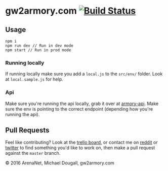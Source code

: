 # gw2armory.com [![Build Status](https://travis-ci.org/madou/armory-react.svg?branch=master)](https://travis-ci.org/madou/armory-react)

## Usage

```
npm i
npm run dev // Run in dev mode
npm start // Run in prod mode
```

### Running locally

If running locally make sure you add a `local.js` to the `src/env/` folder. Look at `local.sample.js` for help.

### Api

Make sure you're running the api locally, grab it over at [armory-api](https://github.com/madou/armory-api). Make sure the env is pointing to the correct endpoint (depending how you're running the api).

## Pull Requests

Feel like contributing? Look at the [trello board](https://trello.com/b/qGvDe622/gw2armory-com), or contact me on [reddit](https://www.reddit.com/r/gw2armory) or [twitter](https://twitter.com/itsmadou) to find something you'd like to work on, then make a pull request against the `master` branch.

© 2016 ArenaNet, Michael Dougall, gw2armory.com
